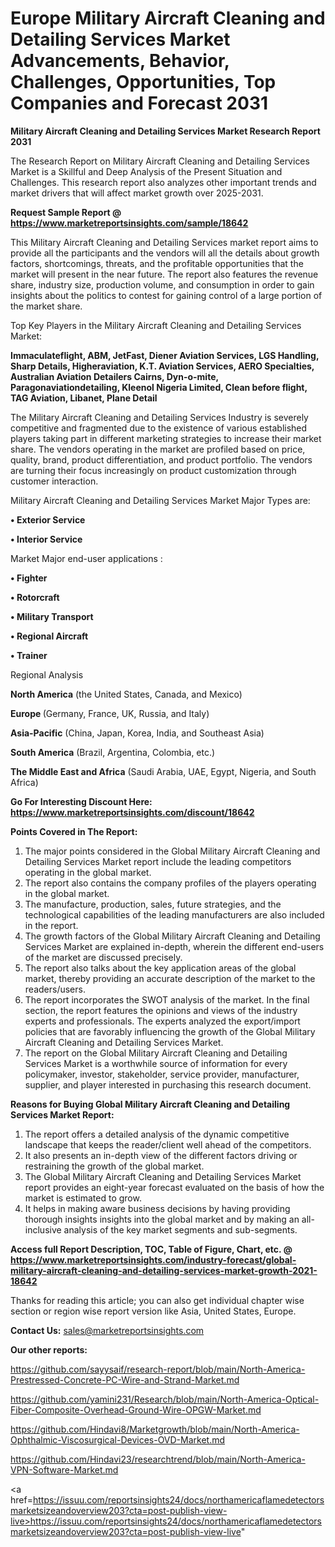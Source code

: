 # Europe Military Aircraft Cleaning and Detailing Services Market Advancements, Behavior, Challenges, Opportunities, Top Companies and Forecast 2031

<strong>Military Aircraft Cleaning and Detailing Services Market Research Report 2031</strong>

The Research Report on Military Aircraft Cleaning and Detailing Services Market is a Skillful and Deep Analysis of the Present Situation and Challenges. This research report also analyzes other important trends and market drivers that will affect market growth over 2025-2031.

<strong>Request Sample Report @ <a href=https://www.marketreportsinsights.com/sample/18642>https://www.marketreportsinsights.com/sample/18642</a></strong>

This Military Aircraft Cleaning and Detailing Services market report aims to provide all the participants and the vendors will all the details about growth factors, shortcomings, threats, and the profitable opportunities that the market will present in the near future. The report also features the revenue share, industry size, production volume, and consumption in order to gain insights about the politics to contest for gaining control of a large portion of the market share.

Top Key Players in the Military Aircraft Cleaning and Detailing Services Market:

<strong>Immaculateflight, ABM, JetFast, Diener Aviation Services, LGS Handling, Sharp Details, Higheraviation, K.T. Aviation Services, AERO Specialties, Australian Aviation Detailers Cairns, Dyn-o-mite, Paragonaviationdetailing, Kleenol Nigeria Limited, Clean before flight, TAG Aviation, Libanet, Plane Detail</strong>

The Military Aircraft Cleaning and Detailing Services Industry is severely competitive and fragmented due to the existence of various established players taking part in different marketing strategies to increase their market share. The vendors operating in the market are profiled based on price, quality, brand, product differentiation, and product portfolio. The vendors are turning their focus increasingly on product customization through customer interaction.

Military Aircraft Cleaning and Detailing Services Market Major Types are:

<strong>• Exterior Service

• Interior Service</strong>

Market Major end-user applications :

<strong>• Fighter

• Rotorcraft

• Military Transport

• Regional Aircraft

• Trainer</strong>

Regional Analysis

</u><strong><b>North America</b></strong> (the United States, Canada, and Mexico)

<strong><b>Europe </b></strong>(Germany, France, UK, Russia, and Italy)

<strong><b>Asia-Pacific</b></strong> (China, Japan, Korea, India, and Southeast Asia)

<strong><b>South America</b></strong> (Brazil, Argentina, Colombia, etc.)

<strong><b>The Middle East and Africa</b></strong> (Saudi Arabia, UAE, Egypt, Nigeria, and South Africa)

<strong>Go For Interesting Discount Here: <a href=https://www.marketreportsinsights.com/discount/18642>https://www.marketreportsinsights.com/discount/18642</a></strong>

<strong>Points Covered in The Report:</strong>
<ol>
  <li>The major points considered in the Global Military Aircraft Cleaning and Detailing Services Market report include the leading competitors operating in the global market.</li>
  <li>The report also contains the company profiles of the players operating in the global market.</li>
  <li>The manufacture, production, sales, future strategies, and the technological capabilities of the leading manufacturers are also included in the report.</li>
  <li>The growth factors of the Global Military Aircraft Cleaning and Detailing Services Market are explained in-depth, wherein the different end-users of the market are discussed precisely.</li>
  <li>The report also talks about the key application areas of the global market, thereby providing an accurate description of the market to the readers/users.</li>
  <li>The report incorporates the SWOT analysis of the market. In the final section, the report features the opinions and views of the industry experts and professionals. The experts analyzed the export/import policies that are favorably influencing the growth of the Global Military Aircraft Cleaning and Detailing Services Market.</li>
  <li>The report on the Global Military Aircraft Cleaning and Detailing Services Market is a worthwhile source of information for every policymaker, investor, stakeholder, service provider, manufacturer, supplier, and player interested in purchasing this research document.</li>
</ol>
<strong>Reasons for Buying Global Military Aircraft Cleaning and Detailing Services Market Report:</strong>

<ol>
  <li>The report offers a detailed analysis of the dynamic competitive landscape that keeps the reader/client well ahead of the competitors.</li>
  <li>It also presents an in-depth view of the different factors driving or restraining the growth of the global market.</li>
  <li>The Global Military Aircraft Cleaning and Detailing Services Market report provides an eight-year forecast evaluated on the basis of how the market is estimated to grow.</li>
  <li>It helps in making aware business decisions by having providing thorough insights insights into the global market and by making an all-inclusive analysis of the key market segments and sub-segments.</li>
</ol>
<strong>Access full Report Description, TOC, Table of Figure, Chart, etc. @ <a href=https://www.marketreportsinsights.com/industry-forecast/global-military-aircraft-cleaning-and-detailing-services-market-growth-2021-18642>https://www.marketreportsinsights.com/industry-forecast/global-military-aircraft-cleaning-and-detailing-services-market-growth-2021-18642</a></strong>


Thanks for reading this article; you can also get individual chapter wise section or region wise report version like Asia, United States, Europe.

<strong>Contact Us:</strong>
sales@marketreportsinsights.com

<strong>Our other reports:</strong>

<a href=https://github.com/sayysaif/research-report/blob/main/North-America-Prestressed-Concrete-PC-Wire-and-Strand-Market.md>https://github.com/sayysaif/research-report/blob/main/North-America-Prestressed-Concrete-PC-Wire-and-Strand-Market.md</a>

<a href=https://github.com/yamini231/Research/blob/main/North-America-Optical-Fiber-Composite-Overhead-Ground-Wire-OPGW-Market.md>https://github.com/yamini231/Research/blob/main/North-America-Optical-Fiber-Composite-Overhead-Ground-Wire-OPGW-Market.md</a>

<a href=https://github.com/Hindavi8/Marketgrowth/blob/main/North-America-Ophthalmic-Viscosurgical-Devices-OVD-Market.md>https://github.com/Hindavi8/Marketgrowth/blob/main/North-America-Ophthalmic-Viscosurgical-Devices-OVD-Market.md</a>

<a href=https://github.com/Hindavi23/researchtrend/blob/main/North-America-VPN-Software-Market.md>https://github.com/Hindavi23/researchtrend/blob/main/North-America-VPN-Software-Market.md</a>

<a href=https://issuu.com/reportsinsights24/docs/northamericaflamedetectorsmarketsizeandoverview203?cta=post-publish-view-live>https://issuu.com/reportsinsights24/docs/northamericaflamedetectorsmarketsizeandoverview203?cta=post-publish-view-live</a>"
